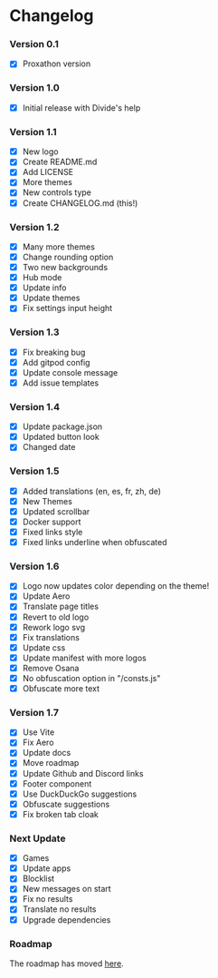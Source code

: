 # Changelog
### Version 0.1
 - [x] Proxathon version

### Version 1.0
 - [x] Initial release with Divide's help

### Version 1.1
 - [x] New logo
 - [x] Create README.md
 - [x] Add LICENSE
 - [x] More themes
 - [x] New controls type
 - [x] Create CHANGELOG.md (this!)

### Version 1.2
 - [x] Many more themes
 - [x] Change rounding option
 - [x] Two new backgrounds
 - [x] Hub mode
 - [x] Update info
 - [x] Update themes
 - [x] Fix settings input height

### Version 1.3
 - [x] Fix breaking bug
 - [x] Add gitpod config
 - [x] Update console message
 - [x] Add issue templates

### Version 1.4
 - [x] Update package.json
 - [x] Updated button look
 - [x] Changed date

### Version 1.5
 - [x] Added translations (en, es, fr, zh, de)
 - [x] New Themes
 - [x] Updated scrollbar
 - [x] Docker support
 - [x] Fixed links style
 - [x] Fixed links underline when obfuscated

### Version 1.6
 - [x] Logo now updates color depending on the theme!
 - [x] Update Aero
 - [x] Translate page titles
 - [x] Revert to old logo
 - [x] Rework logo svg
 - [x] Fix translations
 - [x] Update css
 - [x] Update manifest with more logos
 - [x] Remove Osana
 - [x] No obfuscation option in "/consts.js"
 - [x] Obfuscate more text

### Version 1.7
 - [x] Use Vite
 - [x] Fix Aero
 - [x] Update docs
 - [x] Move roadmap
 - [x] Update Github and Discord links
 - [x] Footer component
 - [x] Use DuckDuckGo suggestions
 - [x] Obfuscate suggestions
 - [x] Fix broken tab cloak

### Next Update
 - [x] Games
 - [x] Update apps
 - [x] Blocklist
 - [x] New messages on start
 - [x] Fix no results
 - [x] Translate no results
 - [x] Upgrade dependencies

### Roadmap
The roadmap has moved [here](https://github.com/orgs/Metallic-Web/projects/1/views/1).